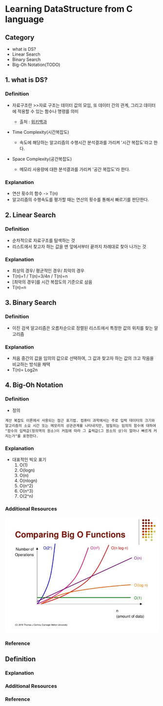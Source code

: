 # Learning DataStructure from C language

## Category

- what is DS?
- Linear Search
- Binary Search
- Big-Oh Notation(TODO)

## 1. what is DS?

### Definition

- 자료구조란 >>자료 구조는 데이터 값의 모임, 또 데이터 간의 관계, 그리고 데이터에 적용할 수 있는 함수나 명령를 의미
    - 출처 : [위키백과](https://ko.wikipedia.org/wiki/%EC%9E%90%EB%A3%8C_%EA%B5%AC%EC%A1%B0)

- Time Complexity(시간복잡도)

    - 속도에 해당하는 알고리즘의 수행시간 분석결과를 가리켜 '시간 복잡도'라고 한다.

- Space Complexity(공간복잡도)

    - 메모리 사용량에 대한 분석결과를 가리켜 '공간 복잡도'라 한다.

### Explanation

- 연산 횟수의 함수 -> T(n)
- 알고리즘의 수행속도를 평가할 때는 연산의 횟수를 통해서 빠르기를 판단한다.


## 2. Linear Search

### Definition

- 순차적으로 자료구조를 탐색하는 것
- 리스트에서 찾고자 하는 값을 맨 앞에서부터 끝까지 차례대로 찾아 나가는 것
 
### Explanation

- 최상의 경우/ 평균적인 경우/ 최악의 경우
- T(n)=1  /   T(n)=3/4n   /   T(n)=n
- [최악의 경우]를 시간 복잡도의 기준으로 삼음
- T(n)=n


## 3. Binary Search

### Definition

- 이진 검색 알고리즘은 오름차순으로 정렬된 리스트에서 특정한 값의 위치를 찾는 알고리즘

### Explanation

- 처음 중간의 값을 임의의 값으로 선택하여, 그 값과 찾고자 하는 값의 크고 작음을 비교하는 방식을 채택
- T(n)= Log2n

## 4. Big-Oh Notation

### Definition

- 정의
```
계산 복잡도 이론에서 사용되는 점근 표기법. 컴퓨터 과학에서는 주로 입력 데이터의 크기와 알고리즘의 소요 시간 또는 메모리의 상관관계를 나타내지만, 엄밀히는 임의의 함수에 대하여 "함수의 입력값(정의역의 원소)이 커짐에 따라 그 출력값(그 원소의 상)이 얼마나 빠르게 커지는가"를 표현한다.
```

### Explanation

- 대표적인 빅오 표기
    1. O(1)
    2. O(logn)
    3. O(n)
    4. O(nlogn)
    4. O(n^2)
    5. O(n^3)
    6. O(2^n)



### Additional Resources

![시간그래프함수_그래프](./img/시간복잡도_함수그래프.jpg)

### Reference

## Definition
### Explanation
### Additional Resources
### Reference


